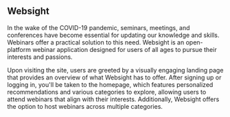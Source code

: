 ## Websight

In the wake of the COVID-19 pandemic, seminars, meetings, and conferences have become essential for updating our knowledge and skills. 
Webinars offer a practical solution to this need. Websight is an open-platform webinar application designed for users of all ages to pursue their interests and passions.

Upon visiting the site, users are greeted by a visually engaging landing page that provides an overview of what Websight has to offer. 
After signing up or logging in, you'll be taken to the homepage, which features personalized recommendations and various categories to explore, allowing users to attend webinars that align with their interests. 
Additionally, Websight offers the option to host webinars across multiple categories.
